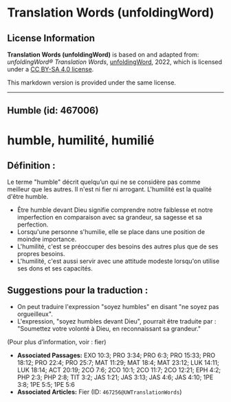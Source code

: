 # Translation Words (unfoldingWord)

## License Information

**Translation Words (unfoldingWord)** is based on and adapted from: _unfoldingWord® Translation Words_, [unfoldingWord](https://unfoldingword.org/utw), 2022, which is licensed under a [CC BY-SA 4.0 license](https://creativecommons.org/licenses/by-sa/4.0/legalcode.en).

This markdown version is provided under the same license.



--------------------------------

## Humble (id: 467006)

humble, humilité, humilié
=========================

Définition :
------------

Le terme "humble" décrit quelqu’un qui ne se considère pas comme meilleur que les autres. Il n'est ni fier ni arrogant. L'humilité est la qualité d'être humble.

* Être humble devant Dieu signifie comprendre notre faiblesse et notre imperfection en comparaison avec sa grandeur, sa sagesse et sa perfection.
* Lorsqu'une personne s'humilie, elle se place dans une position de moindre importance.
* L'humilité, c'est se préoccuper des besoins des autres plus que de ses propres besoins.
* L'humilité, c'est aussi servir avec une attitude modeste lorsqu'on utilise ses dons et ses capacités.

Suggestions pour la traduction :
--------------------------------

* On peut traduire l'expression "soyez humbles" en disant "ne soyez pas orgueilleux".
* L'expression, "soyez humbles devant Dieu", pourrait être traduite par : "Soumettez votre volonté à Dieu, en reconnaissant sa grandeur."

(Pour plus d’information, voir : fier)

* **Associated Passages:** EXO 10:3; PRO 3:34; PRO 6:3; PRO 15:33; PRO 18:12; PRO 22:4; PRO 25:7; MAT 11:29; MAT 18:4; MAT 23:12; LUK 14:11; LUK 18:14; ACT 20:19; 2CO 7:6; 2CO 10:1; 2CO 11:7; 2CO 12:21; EPH 4:2; PHP 2:3; PHP 2:8; TIT 3:2; JAS 1:21; JAS 3:13; JAS 4:6; JAS 4:10; 1PE 3:8; 1PE 5:5; 1PE 5:6
* **Associated Articles:** Fier (ID: `467256@UWTranslationWords`)

